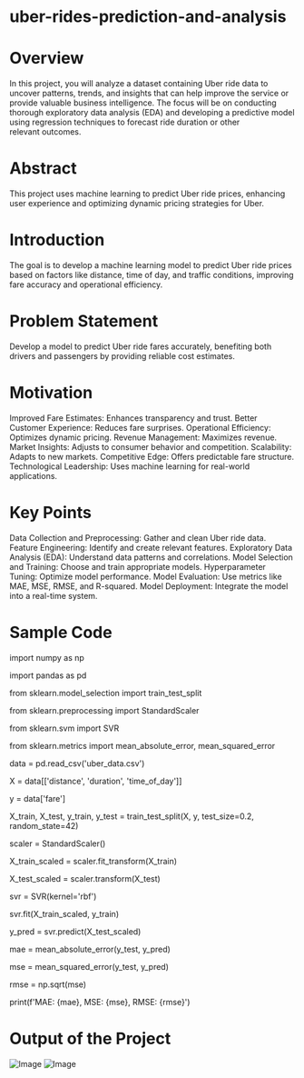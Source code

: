 # uber-rides-prediction-and-analysis

# Overview
In this project, you will analyze a dataset containing Uber ride data to uncover patterns, trends, and insights that can help improve the service or provide valuable business intelligence. The focus will be on conducting thorough exploratory data analysis (EDA) and developing a predictive model using regression techniques to forecast ride duration or other relevant outcomes.
# Abstract
This project uses machine learning to predict Uber ride prices, enhancing user experience and optimizing dynamic pricing strategies for Uber.

# Introduction
The goal is to develop a machine learning model to predict Uber ride prices based on factors like distance, time of day, and traffic conditions, improving fare accuracy and operational efficiency.

# Problem Statement
Develop a model to predict Uber ride fares accurately, benefiting both drivers and passengers by providing reliable cost estimates.

# Motivation
Improved Fare Estimates: Enhances transparency and trust.
Better Customer Experience: Reduces fare surprises.
Operational Efficiency: Optimizes dynamic pricing.
Revenue Management: Maximizes revenue.
Market Insights: Adjusts to consumer behavior and competition.
Scalability: Adapts to new markets.
Competitive Edge: Offers predictable fare structure.
Technological Leadership: Uses machine learning for real-world applications.
 # Key Points
Data Collection and Preprocessing: Gather and clean Uber ride data.
Feature Engineering: Identify and create relevant features.
Exploratory Data Analysis (EDA): Understand data patterns and correlations.
Model Selection and Training: Choose and train appropriate models.
Hyperparameter Tuning: Optimize model performance.
Model Evaluation: Use metrics like MAE, MSE, RMSE, and R-squared.
Model Deployment: Integrate the model into a real-time system.
# Sample Code
import numpy as np

import pandas as pd

from sklearn.model_selection import train_test_split

from sklearn.preprocessing import StandardScaler

from sklearn.svm import SVR

from sklearn.metrics import mean_absolute_error, mean_squared_error

data = pd.read_csv('uber_data.csv')

X = data[['distance', 'duration', 'time_of_day']]

y = data['fare']

X_train, X_test, y_train, y_test = train_test_split(X, y, test_size=0.2, random_state=42)


scaler = StandardScaler()

X_train_scaled = scaler.fit_transform(X_train)

X_test_scaled = scaler.transform(X_test)

svr = SVR(kernel='rbf')

svr.fit(X_train_scaled, y_train)

y_pred = svr.predict(X_test_scaled)

mae = mean_absolute_error(y_test, y_pred)

mse = mean_squared_error(y_test, y_pred)

rmse = np.sqrt(mse)

print(f'MAE: {mae}, MSE: {mse}, RMSE: {rmse}')



# Output of the Project
![Image](https://github.com/user-attachments/assets/7927ca2b-49ca-4167-8fd1-1391807bda48)
![Image](https://github.com/user-attachments/assets/e470110d-33fd-41c7-bca1-907a1769102e)
